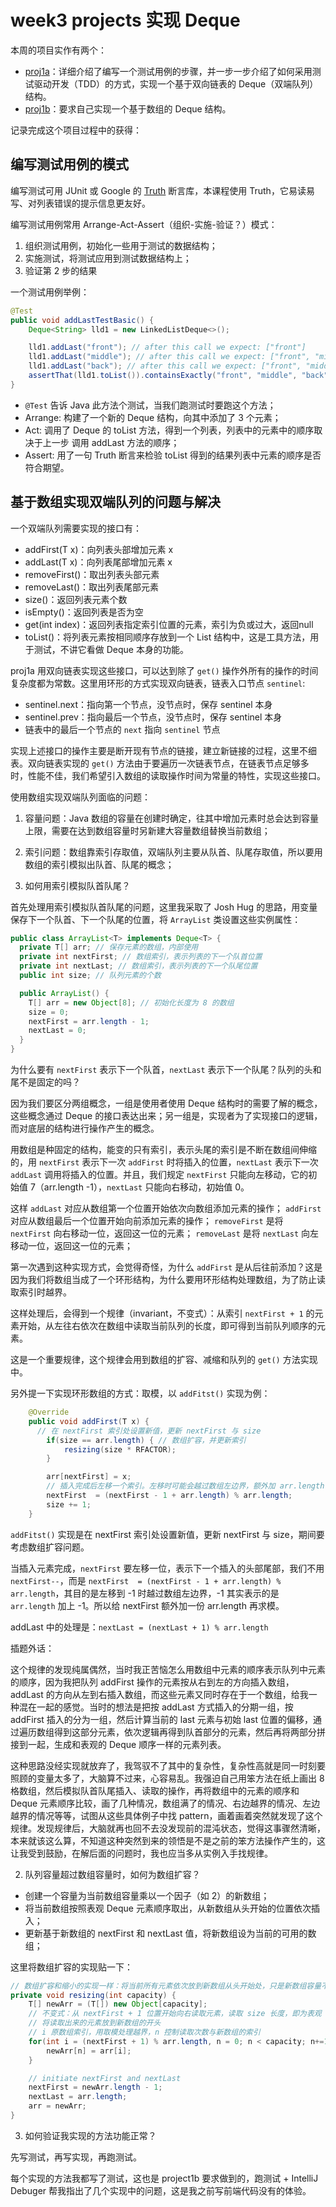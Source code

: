 # week3 projects 实现 Deque

本周的项目实作有两个：

- [proj1a](https://sp23.datastructur.es/materials/proj/proj1a)：详细介绍了编写一个测试用例的步骤，并一步一步介绍了如何采用测试驱动开发（TDD）的方式，实现一个基于双向链表的 Deque（双端队列）结构。
- [proj1b](https://sp23.datastructur.es/materials/proj/proj1b/)：要求自己实现一个基于数组的 Deque 结构。

记录完成这个项目过程中的获得：

## 编写测试用例的模式

编写测试可用 JUnit 或 Google 的 [Truth](https://truth.dev/) 断言库，本课程使用 Truth，它易读易写、对列表错误的提示信息更友好。

编写测试用例常用 Arrange-Act-Assert（组织-实施-验证？）模式：
  1. 组织测试用例，初始化一些用于测试的数据结构；
  2. 实施测试，将测试应用到测试数据结构上；
  3. 验证第 2 步的结果

一个测试用例举例：

```java
@Test
public void addLastTestBasic() {
    Deque<String> lld1 = new LinkedListDeque<>();

    lld1.addLast("front"); // after this call we expect: ["front"]
    lld1.addLast("middle"); // after this call we expect: ["front", "middle"]
    lld1.addLast("back"); // after this call we expect: ["front", "middle", "back"]
    assertThat(lld1.toList()).containsExactly("front", "middle", "back").inOrder();
}
```

- `@Test` 告诉 Java 此方法个测试，当我们跑测试时要跑这个方法；
- Arrange: 构建了一个新的 Deque 结构，向其中添加了 3 个元素；
- Act: 调用了 Deque 的 toList 方法，得到一个列表，列表中的元素中的顺序取决于上一步 调用 addLast 方法的顺序；
- Assert: 用了一句 Truth 断言来检验 toList 得到的结果列表中元素的顺序是否符合期望。

## 基于数组实现双端队列的问题与解决

一个双端队列需要实现的接口有：
  - addFirst(T x)：向列表头部增加元素 x
  - addLast(T x)：向列表尾部增加元素 x
  - removeFirst()：取出列表头部元素
  - removeLast()：取出列表尾部元素
  - size()：返回列表元素个数
  - isEmpty()：返回列表是否为空
  - get(int index)：返回列表指定索引位置的元素，索引为负或过大，返回null
  - toList()：将列表元素按相同顺序存放到一个 List 结构中，这是工具方法，用于测试，不讲它看做 Deque 本身的功能。

proj1a 用双向链表实现这些接口，可以达到除了 `get()` 操作外所有的操作的时间复杂度都为常数。这里用环形的方式实现双向链表，链表入口节点 `sentinel`:
  - sentinel.next：指向第一个节点，没节点时，保存 sentinel 本身
  - sentinel.prev：指向最后一个节点，没节点时，保存 sentinel 本身
  - 链表中的最后一个节点的 `next` 指向 `sentinel` 节点

实现上述接口的操作主要是断开现有节点的链接，建立新链接的过程，这里不细表。双向链表实现的 `get()` 方法由于要遍历一次链表节点，在链表节点足够多时，性能不佳，我们希望引入数组的读取操作时间为常量的特性，实现这些接口。

使用数组实现双端队列面临的问题：
  1. 容量问题：Java 数组的容量在创建时确定，往其中增加元素时总会达到容量上限，需要在达到数组容量时另新建大容量数组替换当前数组；
  2. 索引问题：数组靠索引存取值，双端队列主要从队首、队尾存取值，所以要用数组的索引模拟出队首、队尾的概念；

1. 如何用索引模拟队首队尾？

首先处理用索引模拟队首队尾的问题，这里我采取了 Josh Hug 的思路，用变量保存下一个队首、下一个队尾的位置，将 `ArrayList` 类设置这些实例属性：

```java
public class ArrayList<T> implements Deque<T> {
  private T[] arr; // 保存元素的数组，内部使用
  private int nextFirst; // 数组索引，表示列表的下一个队首位置
  private int nextLast; // 数组索引，表示列表的下一个队尾位置
  public int size; // 队列元素的个数

  public ArrayList() {
    T[] arr = new Object[8]; // 初始化长度为 8 的数组
    size = 0;
    nextFirst = arr.length - 1;
    nextLast = 0;
  }
}
```

为什么要有 `nextFirst` 表示下一个队首，`nextLast` 表示下一个队尾？队列的头和尾不是固定的吗？

因为我们要区分两组概念，一组是使用者使用 Deque 结构时的需要了解的概念，这些概念通过 Deque 的接口表达出来；另一组是，实现者为了实现接口的逻辑，而对底层的结构进行操作产生的概念。

用数组是种固定的结构，能变的只有索引，表示头尾的索引是不断在数组间伸缩的，用 `nextFirst` 表示下一次 `addFirst` 时将插入的位置，`nextLast` 表示下一次 `addLast` 调用将插入的位置。并且，我们规定 `nextFirst` 只能向左移动，它的初始值 7（arr.length -1），`nextLast` 只能向右移动，初始值 0。

这样 `addLast` 对应从数组第一个位置开始依次向数组添加元素的操作；
`addFirst` 对应从数组最后一个位置开始向前添加元素的操作；
`removeFirst` 是将 `nextFirst` 向右移动一位，返回这一位的元素；
`removeLast` 是将 `nextLast` 向左移动一位，返回这一位的元素；

第一次遇到这种实现方式，会觉得奇怪，为什么 `addFirst` 是从后往前添加？这是因为我们将数组当成了一个环形结构，为什么要用环形结构处理数组，为了防止读取索引时越界。

这样处理后，会得到一个规律（invariant，不变式）：从索引 `nextFirst + 1` 的元素开始，从左往右依次在数组中读取当前队列的长度，即可得到当前队列顺序的元素。

这是一个重要规律，这个规律会用到数组的扩容、减缩和队列的 `get()` 方法实现中。

另外提一下实现环形数组的方式：取模，以 `addFitst()` 实现为例：

```java
    @Override
    public void addFirst(T x) { 
      // 在 nextFirst 索引处设置新值，更新 nextFirst 与 size
        if(size == arr.length) { // 数组扩容，并更新索引
            resizing(size * RFACTOR);
        }

        arr[nextFirst] = x;
        // 插入完成后左移一个索引。左移时可能会越过数组左边界，额外加 arr.length 再求模
        nextFirst  = (nextFirst - 1 + arr.length) % arr.length;
        size += 1;
    }
```

`addFitst()` 实现是在 nextFirst 索引处设置新值，更新 nextFirst 与 size，期间要考虑数组扩容问题。

当插入元素完成，`nextFirst` 要左移一位，表示下一个插入的头部尾部，我们不用 `nextFirst--`，而是 `nextFirst  = (nextFirst - 1 + arr.length) % arr.length`，其目的是左移到 -1 时越过数组左边界，-1 其实表示的是 `arr.length` 加上 -1。所以给 nextFirst 额外加一份 arr.length 再求模。

addLast 中的处理是：`nextLast = (nextLast + 1) % arr.length`

插题外话：

这个规律的发现纯属偶然，当时我正苦恼怎么用数组中元素的顺序表示队列中元素的顺序，因为我把队列 addFirst 操作的元素按从右到左的方向插入数组，addLast 的方向从左到右插入数组，而这些元素又同时存在于一个数组，给我一种混在一起的感觉。当时的想法是把按 addLast 方式插入的分期一组，按 addFirst 插入的分为一组，然后计算当前的 last 元素与初始 last 位置的偏移，通过遍历数组得到这部分元素，依次逻辑再得到队首部分的元素，然后再将两部分拼接到一起，生成和表观的 Deque 顺序一样的元素列表。

这种思路没经实现就放弃了，我驾驭不了其中的复杂性，复杂性高就是同一时刻要照顾的变量太多了，大脑算不过来，心容易乱。我强迫自己用笨方法在纸上画出 8 格数组，然后模拟队首队尾插入、读取的操作，再将数组中的元素的顺序和 Deque 元素顺序比较，画了几种情况，数组满了的情况、右边越界的情况、左边越界的情况等等，试图从这些具体例子中找 pattern，画着画着突然就发现了这个规律。发现规律后，大脑就再也回不去没发现前的混沌状态，觉得这事骤然清晰，本来就该这么算，不知道这种突然到来的领悟是不是之前的笨方法操作产生的，这让我受到鼓励，在解后面的问题时，我也应当多从实例入手找规律。

2. 队列容量超过数组容量时，如何为数组扩容？

- 创建一个容量为当前数组容量乘以一个因子（如 2）的新数组；
- 将当前数组按照表观 Deque 元素顺序取出，从新数组从头开始的位置依次插入；
- 更新基于新数组的 nextFirst 和 nextLast 值，将新数组设为当前的可用的数组；

这里将数组扩容的实现贴一下：

```java
// 数组扩容和缩小的实现一样：将当前所有元素依次放到新数组从头开始处，只是新数组容量不同
private void resizing(int capacity) {
    T[] newArr = (T[]) new Object[capacity];
    // 不变式：从 nextFirst + 1 位置开始向右读取元素，读取 size 长度，即为表观 Deque 中元素的顺序
    // 将读取出来的元素放到新数组的开头
    // i 原数组索引，用取模处理越界，n 控制读取次数与新数组的索引
    for(int i = (nextFirst + 1) % arr.length, n = 0; n < capacity; n+=1, i = (i + 1) % arr.length) {
        newArr[n] = arr[i];
    }

    // initiate nextFirst and nextLast
    nextFirst = newArr.length - 1;
    nextLast = arr.length;
    arr = newArr;
}
```

3. 如何验证我实现的方法功能正常？

先写测试，再写实现，再跑测试。

每个实现的方法我都写了测试，这也是 project1b 要求做到的，跑测试 + IntelliJ Debuger 帮我指出了几个实现中的问题，这是我之前写前端代码没有的体验。